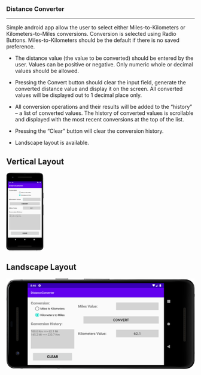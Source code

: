 ### Distance Converter
---
Simple android app allow the user to select either Miles-to-Kilometers or Kilometers-to-Miles
conversions. Conversion is selected using Radio Buttons. Miles-to-Kilometers should be the default
if there is no saved preference.

- The distance value (the value to be converted) should be entered by the user. Values can be
positive or negative. Only numeric whole or decimal values should be allowed.

- Pressing the Convert button should clear the input field, generate the converted distance value and
display it on the screen. All converted values will be displayed out to 1 decimal place only.

- All conversion operations and their results will be added to the “history” – a list of converted
values. The history of converted values is scrollable and displayed with the most recent
conversions at the top of the list.

- Pressing the “Clear” button will clear the conversion history.

- Landscape layout is available.

## Vertical Layout
<img src="https://github.com/allanzguan/DistanceConverter/blob/master/screenshot/device-2020-11-27-204616.png" width="100">

## Landscape Layout
![Landscape Layout](https://github.com/allanzguan/DistanceConverter/blob/master/screenshot/device-2020-11-27-204704.png)
